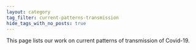 ```yaml
---
layout: category
tag_filter: current-patterns-transmission
hide_tags_with_no_posts: true
---
```


This page lists our work on current patterns of transmission of Covid-19.

